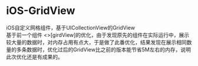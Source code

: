 # iOS-GridView
iOS自定义网格组件，基于UICollectionView的GridView   
基于前一个组件 <>[girdView]的优化，由于发现原先的组件在实际运行中，展示较大量的数据时，对内存占用有点大，于是做了此番优化，结果发现在展示相同数量的多条数据时，优化过后的GridView比之前的版本能节省5M左右的内存，说明此次优化还是有成果的。

